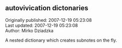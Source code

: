 ## autovivication dictonaries  
Originally published: 2007-12-19 05:23:08  
Last updated: 2007-12-19 05:23:08  
Author: Mirko Dziadzka  
  
A nested dictionary which creates subnotes on the fly.